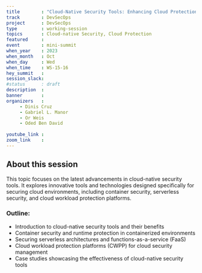 ```yaml
---
title        : "Cloud-Native Security Tools: Enhancing Cloud Protection Capabilities(Panel)"
track        : DevSecOps
project      : DevSecOps
type         : working-session
topics       : Cloud-native Security, Cloud Protection
featured     :
event        : mini-summit
when_year    : 2023
when_month   : Oct
when_day     : Wed
when_time    : WS-15-16
hey_summit   : 
session_slack:
#status      : draft
description  :
banner       : 
organizers   :
     - Dinis Cruz
     - Gabriel L. Manor 
     - Or Weis
     - Oded Ben David
     
youtube_link : 
zoom_link    : 
---
```


## About this session

This topic focuses on the latest advancements in cloud-native security tools. It explores innovative tools and technologies designed specifically for securing cloud environments, including container security, serverless security, and cloud workload protection platforms.

### Outline:
- Introduction to cloud-native security tools and their benefits
- Container security and runtime protection in containerized environments
- Securing serverless architectures and functions-as-a-service (FaaS)
- Cloud workload protection platforms (CWPP) for cloud security management
- Case studies showcasing the effectiveness of cloud-native security tools

